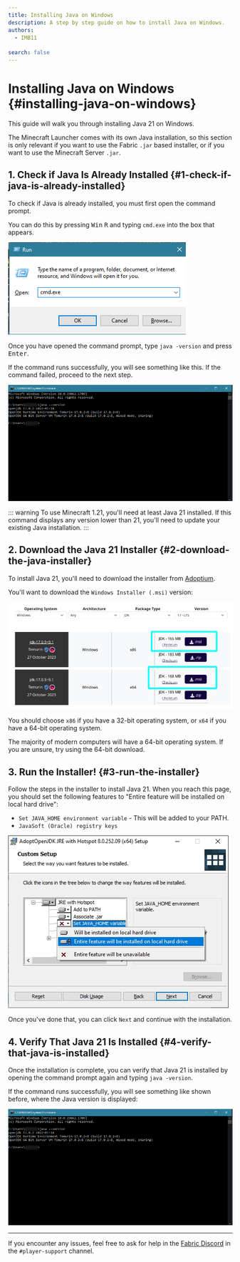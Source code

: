 ```yaml
---
title: Installing Java on Windows
description: A step by step guide on how to install Java on Windows.
authors:
  - IMB11

search: false
---
```


# Installing Java on Windows {#installing-java-on-windows}

This guide will walk you through installing Java 21 on Windows.

The Minecraft Launcher comes with its own Java installation, so this section is only relevant if you want to use the Fabric `.jar` based installer, or if you want to use the Minecraft Server `.jar`.

## 1. Check if Java Is Already Installed {#1-check-if-java-is-already-installed}

To check if Java is already installed, you must first open the command prompt.

You can do this by pressing <kbd>Win</kbd> <kbd>R</kbd> and typing `cmd.exe` into the box that appears.

![Windows Run Dialog with "cmd.exe" in the run bar](/assets/players/installing-java/windows-run-dialog.png)

Once you have opened the command prompt, type `java -version` and press <kbd>Enter</kbd>.

If the command runs successfully, you will see something like this. If the command failed, proceed to the next step.

![Command prompt with "java -version" typed in](/assets/players/installing-java/windows-java-version.png)

::: warning
To use Minecraft 1.21, you'll need at least Java 21 installed. If this command displays any version lower than 21, you'll need to update your existing Java installation.
:::

## 2. Download the Java 21 Installer {#2-download-the-java-installer}

To install Java 21, you'll need to download the installer from [Adoptium](https://adoptium.net/en-GB/temurin/releases/?os=windows&package=jdk&version=21).

You'll want to download the `Windows Installer (.msi)` version:

![Adoptium download page with Windows Installer (.msi) highlighted](/assets/players/installing-java/windows-download-java.png)

You should choose `x86` if you have a 32-bit operating system, or `x64` if you have a 64-bit operating system.

The majority of modern computers will have a 64-bit operating system. If you are unsure, try using the 64-bit download.

## 3. Run the Installer! {#3-run-the-installer}

Follow the steps in the installer to install Java 21. When you reach this page, you should set the following features to "Entire feature will be installed on local hard drive":

- `Set JAVA_HOME environment variable` - This will be added to your PATH.
- `JavaSoft (Oracle) registry keys`

![Java 21 installer with "Set JAVA_HOME variable" and "JavaSoft (Oracle) registry keys" highlighted](/assets/players/installing-java/windows-wizard-screenshot.png)

Once you've done that, you can click `Next` and continue with the installation.

## 4. Verify That Java 21 Is Installed {#4-verify-that-java-is-installed}

Once the installation is complete, you can verify that Java 21 is installed by opening the command prompt again and typing `java -version`.

If the command runs successfully, you will see something like shown before, where the Java version is displayed:

![Command prompt with "java -version" typed in](/assets/players/installing-java/windows-java-version.png)

---

If you encounter any issues, feel free to ask for help in the [Fabric Discord](https://discord.gg/v6v4pMv) in the `#player-support` channel.
